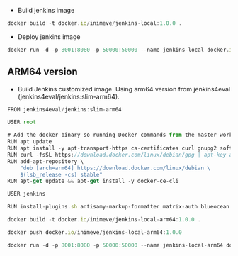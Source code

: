 - Build jenkins image

```jsx
docker build -t docker.io/inimeve/jenkins-local:1.0.0 .
```

- Deploy jenkins image

```jsx
docker run -d -p 8001:8080 -p 50000:50000 --name jenkins-local docker.io/inimeve/jenkins-local:1.0.0
```

## ARM64 version

- Build Jenkins customized image. Using arm64 version from jenkins4eval (jenkins4eval/jenkins:slim-arm64).

```jsx
FROM jenkins4eval/jenkins:slim-arm64

USER root

# Add the docker binary so running Docker commands from the master works nicely
RUN apt update
RUN apt install -y apt-transport-https ca-certificates curl gnupg2 software-properties-common
RUN curl -fsSL https://download.docker.com/linux/debian/gpg | apt-key add -
RUN add-apt-repository \
    "deb [arch=arm64] https://download.docker.com/linux/debian \
    $(lsb_release -cs) stable"
RUN apt-get update && apt-get install -y docker-ce-cli

USER jenkins

RUN install-plugins.sh antisamy-markup-formatter matrix-auth blueocean:1.24.6
```

```jsx
docker build -t docker.io/inimeve/jenkins-local-arm64:1.0.0 .

docker push docker.io/inimeve/jenkins-local-arm64:1.0.0
```

```jsx
docker run -d -p 8001:8080 -p 50000:50000 --name jenkins-local-arm64 docker.io/inimeve/jenkins-local-arm64:1.0.0
```
